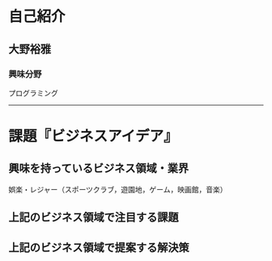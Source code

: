 # 自己紹介

## 大野裕雅

### 興味分野

プログラミング

***

# 課題『ビジネスアイデア』

## 興味を持っているビジネス領域・業界

娯楽・レジャー（スポーツクラブ，遊園地，ゲーム，映画館，音楽）

## 上記のビジネス領域で注目する課題

## 上記のビジネス領域で提案する解決策


